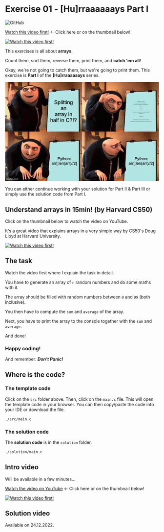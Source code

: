 # Exercise 01 - \[Hu\]rraaaaaays Part I

![GitHub](https://img.shields.io/badge/Difficulty-Medium-yellow)

[Watch this video first!](https://youtu.be/_4bcDy9N6GA) <- Click here or on the thumbnail below!

[![Watch this video first!](https://img.youtube.com/vi/_4bcDy9N6GA/0.jpg)](https://www.youtube.com/watch?v=_4bcDy9N6GA)

This exercises is all about **arrays**.

Count them, sort them, reverse them, print them, and **catch 'em all**!

Okay, we're not going to catch them, but we're going to print them.
This exercise is **Part I** of the **\[Hu\]rraaaaaays** series.

![Arrays in C Meme](res/exercise_01_array_meme.jpeg)

You can either continue working with your solution for Part II & Part III or simply use the solution code from Part I.

## Understand arrays in 15min! (by Harvard CS50)

Click on the thumbnail below to watch the video on YouTube.

It's a great video that explains arrays in a very simple way by CS50's Doug Lloyd at Harvard University.

[![Watch this video first!](https://img.youtube.com/vi/YdSycMcxvY0/0.jpg)](https://www.youtube.com/watch?v=YdSycMcxvY0)

## The task

Watch the video first where I explain the task in detail.

You have to generate an array of `n` random numbers and do some maths with it.

The array should be filled with random numbers between `0` and `99` (both inclusive).

You then have to compute the `sum` and `average` of the array.

Next, you have to print the array to the console together with the `sum` and `average`.

And done!

### Happy coding!

And remember: **_Don't Panic!_**

## Where is the code?

### The template code

Click on the `src` folder above. Then, click on the `main.c` file. This will open the template code in your browser. You can then copy/paste the code into your IDE or download the file.

```sh
./src/main.c
```

### The solution code

The **solution code** is in the `solution` folder.

```sh
./solution/main.c
```

## Intro video

Will be available in a few minutes...

[Watch the video on YouTube](https://youtu.be/nvqDZ9JfjXA) <- Click here or on the thumbnail below!

[![Watch this video first!](https://img.youtube.com/vi/nvqDZ9JfjXA/0.jpg)](https://www.youtube.com/watch?v=nvqDZ9JfjXA)

## Solution video

Available on 24.12.2022.
